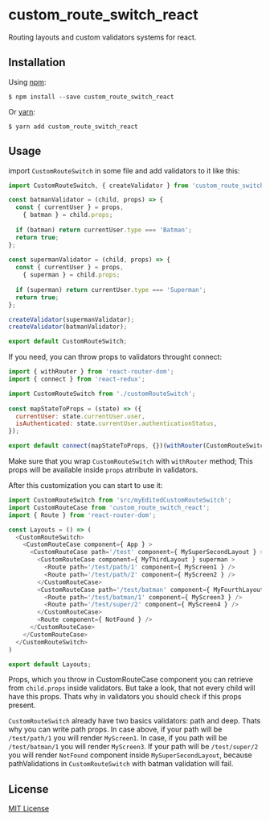 # custom_route_switch_react
Routing layouts and custom validators systems for react.

Installation
-----------
Using [npm](https://www.npmjs.com/):

    $ npm install --save custom_route_switch_react

Or [yarn](https://yarnpkg.com/):

    $ yarn add custom_route_switch_react

Usage
-----
import `CustomRouteSwitch` in some file and add validators to it like this:
```js
import CustomRouteSwitch, { createValidator } from 'custom_route_switch_react';

const batmanValidator = (child, props) => {
  const { currentUser } = props,
    { batman } = child.props;
   
  if (batman) return currentUser.type === 'Batman';
  return true;
};
   
const supermanValidator = (child, props) => {
  const { currentUser } = props,
    { superman } = child.props;
   
  if (superman) return currentUser.type === 'Superman';
  return true;
};

createValidator(supermanValidator);
createValidator(batmanValidator);

export default CustomRouteSwitch;
```  
If you need, you can throw props to validators throught connect:
```js
import { withRouter } from 'react-router-dom';
import { connect } from 'react-redux';

import CustomRouteSwitch from './customRouteSwitch';
    
const mapStateToProps = (state) => ({
  currentUser: state.currentUser.user,
  isAuthenticated: state.currentUser.authenticationStatus,
});

export default connect(mapStateToProps, {})(withRouter(CustomRouteSwitch));
```
Make sure that you wrap `CustomRouteSwitch` with `withRouter` method;
This props will be available inside `props` atrribute in validators.

After this customization you can start to use it:
```js
import CustomRouteSwitch from 'src/myEditedCustomRouteSwitch';
import CustomRouteCase from 'custom_route_switch_react';
import { Route } from 'react-router-dom';

const Layouts = () => (
  <CustomRouteSwitch>
    <CustomRouteCase component={ App } >
      <CustomRouteCase path='/test' component={ MySuperSecondLayout } >
        <CustomRouteCase component={ MyThirdLayout } superman >
          <Route path='/test/path/1' component={ MyScreen1 } />
          <Route path='/test/path/2' component={ MyScreen2 } />
        </CustomRouteCase>
        <CustomRouteCase path='/test/batman' component={ MyFourthLayout } batman >
          <Route path='/test/batman/1' component={ MyScreen3 } />
          <Route path='/test/super/2' component={ MyScreen4 } />
        </CustomRouteCase>
        <Route component={ NotFound } />
      </CustomRouteCase>
    </CustomRouteCase>
  </CustomRouteSwitch>
)

export default Layouts;
```

Props, which you throw in CustomRouteCase component you can retrieve from `child.props` inside validators. But take a look, that not every child will have this props. Thats why in validators you should check if this props present.

`CustomRouteSwitch` already have two basics validators: path and deep. Thats why you can write path props. In case above, if your path will be `/test/path/1` you will render `MyScreen1`. In case, if you path will be `/test/batman/1` you will render `MyScreen3`. If your path will be `/test/super/2` you will render `NotFound` component inside `MySuperSecondLayout`, because pathValidations in `CustomRouteSwitch` with batman validation will fail.  

License
-------
[MIT License](https://github.com/Warrior109/custom_route_switch_react/blob/master/LICENSE)
